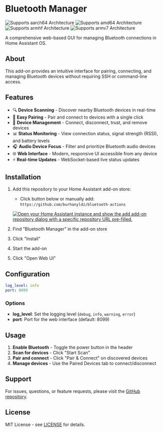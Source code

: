 # Bluetooth Manager

![Supports aarch64 Architecture][aarch64-shield]
![Supports amd64 Architecture][amd64-shield]
![Supports armhf Architecture][armhf-shield]
![Supports armv7 Architecture][armv7-shield]

[aarch64-shield]: https://img.shields.io/badge/aarch64-yes-green.svg
[amd64-shield]: https://img.shields.io/badge/amd64-yes-green.svg
[armhf-shield]: https://img.shields.io/badge/armhf-yes-green.svg
[armv7-shield]: https://img.shields.io/badge/armv7-yes-green.svg

A comprehensive web-based GUI for managing Bluetooth connections in Home Assistant OS.

## About

This add-on provides an intuitive interface for pairing, connecting, and managing Bluetooth devices without requiring SSH or command-line access.

## Features

- 🔍 **Device Scanning** - Discover nearby Bluetooth devices in real-time
- 🔗 **Easy Pairing** - Pair and connect to devices with a single click
- 📱 **Device Management** - Connect, disconnect, trust, and remove devices
- 📊 **Status Monitoring** - View connection status, signal strength (RSSI), and battery levels
- 🎧 **Audio Device Focus** - Filter and prioritize Bluetooth audio devices
- 🌐 **Web Interface** - Modern, responsive UI accessible from any device
- ⚡ **Real-time Updates** - WebSocket-based live status updates

## Installation

1. Add this repository to your Home Assistant add-on store:
   - Click button below or manually add: `https://github.com/burhanyldz/bluetooth-actions`

   [![Open your Home Assistant instance and show the add add-on repository dialog with a specific repository URL pre-filled.](https://my.home-assistant.io/badges/supervisor_add_addon_repository.svg)](https://my.home-assistant.io/redirect/supervisor_add_addon_repository/?repository_url=https%3A%2F%2Fgithub.com%2Fburhanyldz%2Fbluetooth-actions)

2. Find "Bluetooth Manager" in the add-on store
3. Click "Install"
4. Start the add-on
5. Click "Open Web UI"

## Configuration

```yaml
log_level: info
port: 8099
```

### Options

- **log_level**: Set the logging level (`debug`, `info`, `warning`, `error`)
- **port**: Port for the web interface (default: 8099)

## Usage

1. **Enable Bluetooth** - Toggle the power button in the header
2. **Scan for devices** - Click "Start Scan"
3. **Pair and connect** - Click "Pair & Connect" on discovered devices
4. **Manage devices** - Use the Paired Devices tab to connect/disconnect

## Support

For issues, questions, or feature requests, please visit the [GitHub repository](https://github.com/burhanyldz/bluetooth-actions/issues).

## License

MIT License - see [LICENSE](https://github.com/burhanyldz/bluetooth-actions/blob/main/LICENSE) for details.
